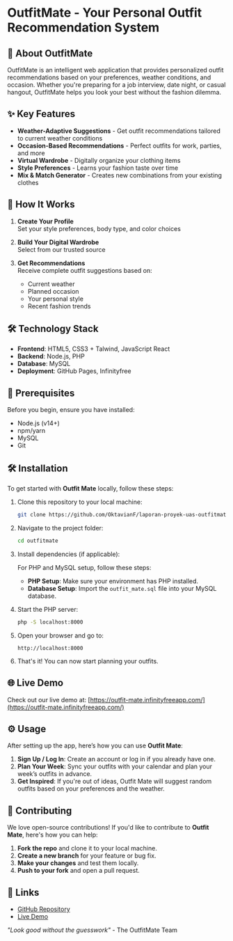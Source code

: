 # OutfitMate - Your Personal Outfit Recommendation System

## 📌 About OutfitMate

OutfitMate is an intelligent web application that provides personalized outfit recommendations based on your preferences, weather conditions, and occasion. Whether you're preparing for a job interview, date night, or casual hangout, OutfitMate helps you look your best without the fashion dilemma.

## ✨ Key Features

- **Weather-Adaptive Suggestions** - Get outfit recommendations tailored to current weather conditions
- **Occasion-Based Recommendations** - Perfect outfits for work, parties, and more
- **Virtual Wardrobe** - Digitally organize your clothing items
- **Style Preferences** - Learns your fashion taste over time
- **Mix & Match Generator** - Creates new combinations from your existing clothes

## 🚀 How It Works

1. **Create Your Profile**  
   Set your style preferences, body type, and color choices

2. **Build Your Digital Wardrobe**  
   Select from our trusted source

3. **Get Recommendations**  
   Receive complete outfit suggestions based on:
   - Current weather
   - Planned occasion
   - Your personal style
   - Recent fashion trends

## 🛠️ Technology Stack

- **Frontend**: HTML5, CSS3 + Talwind, JavaScript React
- **Backend**: Node.js, PHP
- **Database**: MySQL
- **Deployment**: GitHub Pages, Infinityfree

## 🚧 Prerequisites

Before you begin, ensure you have installed:
- Node.js (v14+)
- npm/yarn
- MySQL
- Git

## 🛠️ Installation

To get started with **Outfit Mate** locally, follow these steps:

1. Clone this repository to your local machine:

    ```bash
    git clone https://github.com/OktavianF/laporan-proyek-uas-outfitmate.git
    ```

2. Navigate to the project folder:

    ```bash
    cd outfitmate
    ```

3. Install dependencies (if applicable):

    For PHP and MySQL setup, follow these steps:

    - **PHP Setup**: Make sure your environment has PHP installed.
    - **Database Setup**: Import the `outfit_mate.sql` file into your MySQL database.

4. Start the PHP server:

    ```bash
    php -S localhost:8000
    ```

5. Open your browser and go to:

    ```
    http://localhost:8000
    ```

6. That's it! You can now start planning your outfits.

## 🌐 Live Demo

Check out our live demo at: [https://outfit-mate.infinityfreeapp.com/](https://outfit-mate.infinityfreeapp.com/) 

## ⚙️ Usage

After setting up the app, here’s how you can use **Outfit Mate**:

1. **Sign Up / Log In**: Create an account or log in if you already have one.
2. **Plan Your Week**: Sync your outfits with your calendar and plan your week’s outfits in advance.
3. **Get Inspired**: If you're out of ideas, Outfit Mate will suggest random outfits based on your preferences and the weather.

## 🤝 Contributing

We love open-source contributions! If you'd like to contribute to **Outfit Mate**, here's how you can help:

1. **Fork the repo** and clone it to your local machine.
2. **Create a new branch** for your feature or bug fix.
3. **Make your changes** and test them locally.
4. **Push to your fork** and open a pull request.


## 🔗 Links

- [GitHub Repository](https://github.com/OktavianF/laporan-proyek-uas-outfitmate.git)
- [Live Demo](https://outfit-mate.infinityfreeapp.com) 

*"Look good without the guesswork"* - The OutfitMate Team
